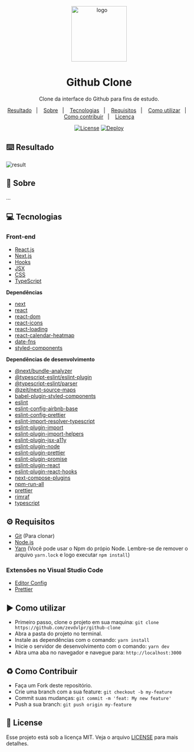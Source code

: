 <div align="center">
  <img src="https://github.com/zevdvlpr/github-clone/blob/master/public/logo.png" alt="logo" height="150"/>
  <h1>Github Clone</h1>
  <p>Clone da interface do Github para fins de estudo.</p>
  <p>
    <a href="#keyboard-resultado">Resultado</a>&nbsp;&nbsp;&nbsp;|&nbsp;&nbsp;&nbsp;</a>
    <a href="#page_with_curl-sobre">Sobre</a>&nbsp;&nbsp;&nbsp;|&nbsp;&nbsp;&nbsp;
    <a href="#computer-tecnologias">Tecnologias</a>&nbsp;&nbsp;&nbsp;|&nbsp;&nbsp;&nbsp;
    <a href="#gear-requisitos">Requisitos</a>&nbsp;&nbsp;&nbsp;|&nbsp;&nbsp;&nbsp;
    <a href="#arrow_forward-como-utilizar">Como utilizar</a>&nbsp;&nbsp;&nbsp;|&nbsp;&nbsp;&nbsp;
    <a href="#recycle-como-contribuir">Como contribuir</a>&nbsp;&nbsp;&nbsp;|&nbsp;&nbsp;&nbsp;
    <a href="#customs-license">Licença</a>
  </p>
  <a href="https://github.com/zevdvlpr/github-clone/blob/master/LICENSE"><img src="https://img.shields.io/github/license/zevdvlpr/github-clone?color=0080ff&label=License&style=flat-square" alt="License"></a>  
  <a href="https://github-clone-zevdvlpr.vercel.app"><img src="https://img.shields.io/badge/Deploy-View%20Site-0080ff?style=flat-square" alt="Deploy"></a>
  </a>
</div>

## :keyboard: Resultado

<img src="https://github.com/zevdvlpr/github-clone/blob/master/public/result.gif" alt="result" />

## :page_with_curl: Sobre

...

## :computer: Tecnologias

### Front-end

- [React.js](https://pt-br.reactjs.org/)
- [Next.js](https://nextjs.org/)
- [Hooks](https://pt-br.reactjs.org/docs/hooks-intro.html)
- [JSX](https://pt-br.reactjs.org/docs/introducing-jsx.html)
- [CSS](https://developer.mozilla.org/pt-BR/docs/Web/CSS)
- [TypeScript](https://www.typescriptlang.org)

**Dependências**

- [next](https://github.com/vercel/next.js)
- [react](https://github.com/facebook/react)
- [react-dom](https://github.com/facebook/react)
- [react-icons](https://github.com/react-icons/react-icons)
- [react-loading](https://github.com/fakiolinho/react-loading)
- [react-calendar-heatmap](https://github.com/kevinsqi/react-calendar-heatmap)
- [date-fns](https://github.com/date-fns/date-fns)
- [styled-components](https://github.com/styled-components/styled-components)

**Dependências de desenvolvimento**

- [@next/bundle-analyzer](https://github.com/vercel/next.js/tree/canary/packages/next-bundle-analyzer)
- [@typescript-eslint/eslint-plugin](https://github.com/typescript-eslint/typescript-eslint)
- [@typescript-eslint/parser](https://github.com/typescript-eslint/typescript-eslint)
- [@zeit/next-source-maps](https://github.com/vercel/next-plugins/tree/master/packages/next-source-maps)
- [babel-plugin-styled-components](https://github.com/styled-components/babel-plugin-styled-components)
- [eslint](https://github.com/eslint/eslint)
- [eslint-config-airbnb-base](https://github.com/airbnb/javascript/tree/master/packages/eslint-config-airbnb-base)
- [eslint-config-prettier](https://github.com/prettier/eslint-config-prettier)
- [eslint-import-resolver-typescript](https://github.com/alexgorbatchev/eslint-import-resolver-typescript)
- [eslint-plugin-import](https://github.com/benmosher/eslint-plugin-import)
- [eslint-plugin-import-helpers](https://github.com/Tibfib/eslint-plugin-import-helpers)
- [eslint-plugin-jsx-a11y](https://github.com/jsx-eslint/eslint-plugin-jsx-a11y)
- [eslint-plugin-node](https://github.com/mysticatea/eslint-plugin-node)
- [eslint-plugin-prettier](https://github.com/prettier/eslint-plugin-prettier)
- [eslint-plugin-promise](https://github.com/xjamundx/eslint-plugin-promise)
- [eslint-plugin-react](https://github.com/yannickcr/eslint-plugin-react)
- [eslint-plugin-react-hooks](https://github.com/facebook/react)
- [next-compose-plugins](https://github.com/cyrilwanner/next-compose-plugins)
- [npm-run-all](https://github.com/mysticatea/npm-run-all)
- [prettier](https://github.com/prettier/prettier)
- [rimraf](https://github.com/isaacs/rimraf)
- [typescript](https://github.com/microsoft/TypeScript)

## :gear: Requisitos

- [Git](https://git-scm.com/) (Para clonar)
- [Node.js](https://node.js.org/)
- [Yarn](https://yarnpkg.com/) (Você pode usar o Npm do própio Node. Lembre-se de remover o arquivo `yarn.lock` e logo executar `npm install`)

### Extensões no Visual Studio Code

- [Editor Config](https://github.com/editorconfig/editorconfig-vscode)
- [Prettier](https://github.com/prettier/prettier-vscode)

## :arrow_forward: Como utilizar

- Primeiro passo, clone o projeto em sua maquina: `git clone https://github.com/zevdvlpr/github-clone`
- Abra a pasta do projeto no terminal.
- Instale as dependências com o comando: `yarn install`
- Inicie o servidor de desenvolvimento com o comando: `yarn dev`
- Abra uma aba no navegador e navegue para: `http://localhost:3000`

## :recycle: Como Contribuir

- Faça um Fork deste repositório.
- Crie uma branch com a sua feature: `git checkout -b my-feature`
- Commit suas mudanças: `git commit -m 'feat: My new feature'`
- Push a sua branch: `git push origin my-feature`

## :customs: License

Esse projeto está sob a licença MIT. Veja o arquivo [LICENSE](https://github.com/zevdvlpr/github-clone/tree/master/LICENSE) para mais detalhes.

